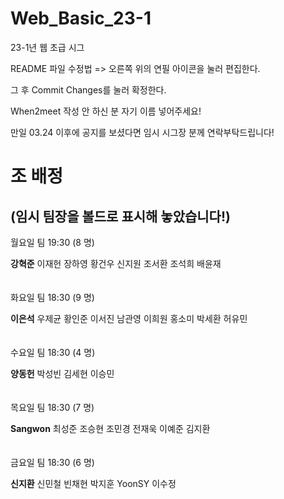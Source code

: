 # Web_Basic_23-1
23-1년 웹 초급 시그

README 파일 수정법 => 오른쪽 위의 연필 아이콘을 눌러 편집한다.

그 후 Commit Changes를 눌러 확정한다.

When2meet 작성 안 하신 분 자기 이름 넣어주세요!

만일 03.24 이후에 공지를 보셨다면 임시 시그장 분께 연락부탁드립니다!

# 조 배정
 (임시 팀장을 볼드로 표시해 놓았습니다!)
---

월요일 팀 19:30 (8 명)

**강혁준** 이재헌 장하영 황건우 신지원 조서환 조석희 배윤재
<br/><br/><br/>
화요일 팀 18:30 (9 명)

**이은석** 우제균 황인준 이서진 남관영 이희원 홍소미 박세환 허유민
<br/><br/><br/>
수요일 팀 18:30 (4 명)

**양동헌** 박성빈 김세현 이승민
<br/><br/><br/>
목요일 팀 18:30 (7 명)

**Sangwon** 최성준 조승현 조민경 전재욱 이예준 김지환
<br/><br/><br/>
금요일 팀 18:30 (6 명)

**신지환** 신민철 빈채현 박지훈 YoonSY 이수정
